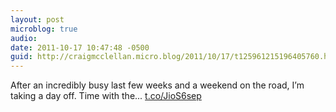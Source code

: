 ```yaml
---
layout: post
microblog: true
audio: 
date: 2011-10-17 10:47:48 -0500
guid: http://craigmcclellan.micro.blog/2011/10/17/t125961215196405760.html
---
```

After an incredibly busy last few weeks and a weekend on the road, I’m taking a day off. Time with the... [t.co/JioS6sep](http://t.co/JioS6sep)
